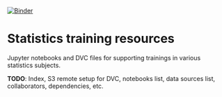 [![Binder](https://mybinder.org/badge_logo.svg)](https://mybinder.org/v2/gh/Ismar11/training-resources/master)

# Statistics training resources

Jupyter notebooks and DVC files for supporting trainings in various statistics subjects.


**TODO**: Index, S3 remote setup for DVC, notebooks list, data sources list, collaborators, dependencies, etc.
